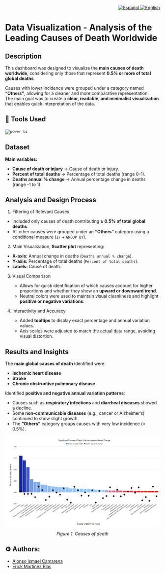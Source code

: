 <p align="right">
  <a href="./README.md">
    <img alt="Español" src="https://img.shields.io/badge/ES-Español-blue">
  </a>
  <a href="./README.en.md">
    <img alt="English" src="https://img.shields.io/badge/EN-English-lightgrey">
  </a>
</p>

# Data Visualization - Analysis of the Leading Causes of Death Worldwide

## Description
This dashboard was designed to visualize the **main causes of death worldwide**, considering only those that represent **0.5% or more of total global deaths**.

Causes with lower incidence were grouped under a category named **“Others”**, allowing for a cleaner and more comparative representation.  
The main goal was to create a **clear, readable, and minimalist visualization** that enables quick interpretation of the data.

## 🧰 Tools Used
<code><img title="Power BI" alt="power bi" width="40px" src="https://raw.githubusercontent.com/microsoft/PowerBI-Icons/f1d4dd6cd52338a186f58bc29c437f64cf6b327b/SVG/Power-BI.svg" /></code>


## Dataset
**Main variables:**
- **Cause of death or injury** → Cause of death or injury.  
- **Percent of total deaths** → Percentage of total deaths (range 0–1).  
- **Deaths annual % change** → Annual percentage change in deaths (range -1 to 1).

## Analysis and Design Process

1. Filtering of Relevant Causes
- Included only causes of death contributing **≥ 0.5% of total global deaths**.  
- All other causes were grouped under an **“Others”** category using a conditional measure (`IF` + `GROUP BY`).

2. Main Visualization, **Scatter plot** representing:  
  - **X-axis:** Annual change in deaths (`Deaths annual % change`).  
  - **Y-axis:** Percentage of total deaths (`Percent of total deaths`).  
  - **Labels:** Cause of death.

3. Visual Comparison
    - Allows for quick identification of which causes account for higher proportions and whether they show an **upward or downward trend**.  
    - Neutral colors were used to maintain visual cleanliness and highlight **positive or negative variations**.

4. Interactivity and Accuracy
    - Added **tooltips** to display exact percentage and annual variation values.  
    - Axis scales were adjusted to match the actual data range, avoiding visual distortion.

## Results and Insights
The **main global causes of death** identified were:
- **Ischemic heart disease**  
- **Stroke**  
- **Chronic obstructive pulmonary disease**

Identified **positive and negative annual variation patterns**:
- Causes such as **respiratory infections** and **diarrheal diseases** showed a decline.  
- Some **non-communicable diseases** (e.g., cancer or Alzheimer’s) continued to show slight growth.  
- The **“Others”** category groups causes with very low incidence (< 0.5%).

<p align="center">
  <img src="/assets/causes_of_death.png" alt="causes_of_death" />
</p>
<p align=center><em>Figure 1. Causes of death</em></p>

## ⚙️ Authors:
- [Alonso Ismael Camarena](https://www.linkedin.com/in/camarenaai/)
- [Erick Martinez Blas](https://www.linkedin.com/in/erick-martinez-blas/)